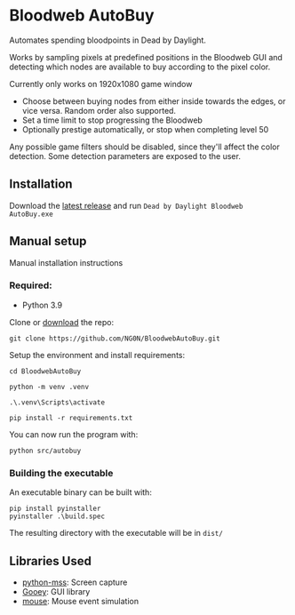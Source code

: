 # Bloodweb AutoBuy
Automates spending bloodpoints in Dead by Daylight.

Works by sampling pixels at predefined positions in the Bloodweb GUI and detecting which nodes are available to buy according to the pixel color.

Currently only works on 1920x1080 game window

* Choose between buying nodes from either inside towards the edges, or vice versa. Random order also supported.
* Set a time limit to stop progressing the Bloodweb
* Optionally prestige automatically, or stop when completing level 50

Any possible game filters should be disabled, since they'll affect the color detection. Some detection parameters are exposed to the user.

## Installation
Download the [latest release](https://github.com/NG0N/BloodwebAutoBuy/releases/latest/download/Bloodweb_AutoBuy_v1.0.exe) and run `Dead by Daylight Bloodweb AutoBuy.exe`
## Manual setup
Manual installation instructions

### Required:
* Python 3.9
 
Clone or [download](https://github.com/NG0N/BloodwebAutoBuy/archive/refs/heads/main.zip) the repo:

```
git clone https://github.com/NG0N/BloodwebAutoBuy.git
```
Setup the environment and install requirements:
```
cd BloodwebAutoBuy

python -m venv .venv

.\.venv\Scripts\activate

pip install -r requirements.txt
```

You can now run the program with:

```
python src/autobuy
```

### Building the executable
An executable binary can be built with:
```
pip install pyinstaller
pyinstaller .\build.spec
```
The resulting directory with the executable will be in `dist/`

## Libraries Used
* [python-mss](https://github.com/BoboTiG/python-mss): Screen capture
* [Gooey](https://github.com/chriskiehl/Gooey): GUI library
* [mouse](https://github.com/boppreh/mouse): Mouse event simulation
